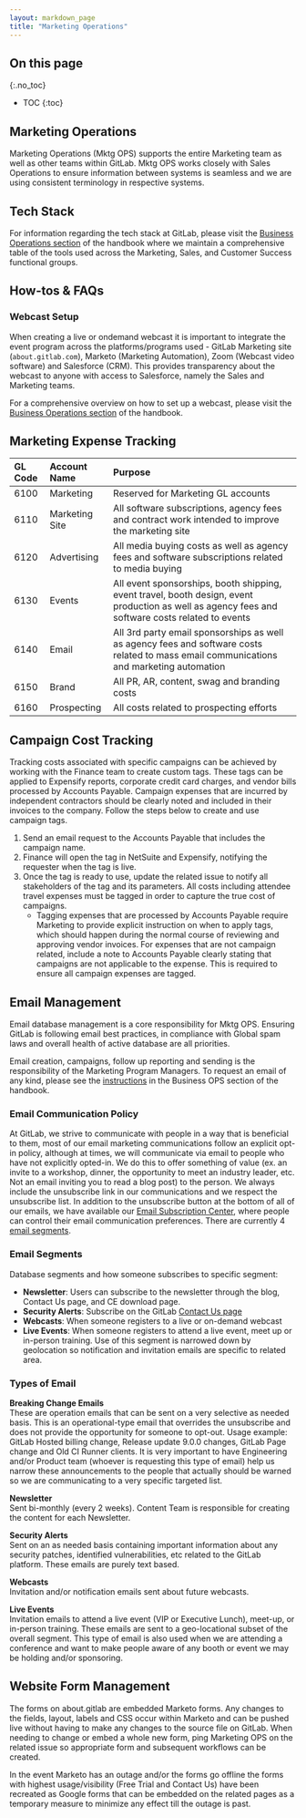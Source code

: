 ```yaml
---
layout: markdown_page
title: "Marketing Operations"
---
```



## On this page
{:.no_toc}

- TOC
{:toc}

## Marketing Operations

Marketing Operations (Mktg OPS) supports the entire Marketing team as well as other teams within GitLab. Mktg OPS works closely with Sales Operations to ensure information between systems is seamless and we are using consistent terminology in respective systems. 	


## Tech Stack  

For information regarding the tech stack at GitLab, please visit the [Business Operations section](https://github.com/daijapan/test/tree/master/business-ops#tech-stack/index.html.md) of the handbook where we maintain a comprehensive table of the tools used across the Marketing, Sales, and Customer Success functional groups.  

## How-tos & FAQs

### Webcast Setup   
When creating a live or ondemand webcast it is important to integrate the event program across the platforms/programs used - GitLab Marketing site (`about.gitlab.com`), Marketo (Marketing Automation), Zoom (Webcast video software) and Salesforce (CRM). This provides transparency about the webcast to anyone with access to Salesforce, namely the Sales and Marketing teams.  

For a comprehensive overview on how to set up a webcast, please visit the [Business Operations section](https://github.com/daijapan/test/tree/master/business-ops#Webinars) of the handbook.  
 
## Marketing Expense Tracking

| GL Code | Account Name | Purpose |
| :--- | :--- | :--- |
| 6100 | Marketing|Reserved for Marketing GL accounts|
| 6110 | Marketing Site|All software subscriptions, agency fees and contract work intended to improve the marketing site |
| 6120 | Advertising|All media buying costs as well as agency fees and software subscriptions related to media buying |
| 6130 | Events|All event sponsorships, booth shipping, event travel, booth design, event production as well as agency fees and software costs related to events |
| 6140 | Email|All 3rd party email sponsorships as well as agency fees and software costs related to mass email communications and marketing automation |
| 6150 | Brand|All PR, AR, content, swag and branding costs |
| 6160 | Prospecting|All costs related to prospecting efforts |

## Campaign Cost Tracking
Tracking costs associated with specific campaigns can be achieved by working with the Finance team to create custom tags. These tags can be applied to Expensify reports, corporate credit card charges, and vendor bills processed by Accounts Payable. Campaign expenses that are incurred by independent contractors should be clearly noted and included in their invoices to the company. Follow the steps below to create and use campaign tags.

1. Send an email request to the Accounts Payable that includes the campaign name.
2. Finance will open the tag in NetSuite and Expensify, notifying the requester when the tag is live.
3. Once the tag is ready to use, update the related issue to notify all stakeholders of the tag and its parameters. All costs including attendee travel expenses must be tagged in order to capture the true cost of campaigns. 
    * Tagging expenses that are processed by Accounts Payable require Marketing to provide explicit instruction on when to apply tags, which should happen during the normal course of reviewing and approving vendor invoices. For expenses that are not campaign related, include a note to Accounts Payable clearly stating that campaigns are not applicable to the expense. This is required to ensure all campaign expenses are tagged.


## Email Management

Email database management is a core responsibility for Mktg OPS. Ensuring GitLab is following email best practices, in compliance with Global spam laws and overall health of active database are all priorities.   

Email creation, campaigns, follow up reporting and sending is the responsibility of the Marketing Program Managers. To request an email of any kind, please see the [instructions](https://github.com/daijapan/test/tree/master/business-ops/#requesting-an-email) in the Business OPS section of the handbook. 


### Email Communication Policy  

At GitLab, we strive to communicate with people in a way that is beneficial to them, most of our email marketing communications follow an explicit opt-in policy, although at times, we will communicate via email to people who have not explicitly opted-in. We do this to offer something of value (ex. an invite to a workshop, dinner, the opportunity to meet an industry leader, etc. Not an email inviting you to read a blog post) to the person. We always include the unsubscribe link in our communications and we respect the unsubscribe list. In addition to the unsubscribe button at the bottom of all of our emails, we  have available our [Email Subscription Center](https://page.gitlab.com/SubscriptionCenter.html.md), where people can control their email communication preferences. There are currently 4 [email segments](https://github.com/daijapan/test/tree/master/marketing/marketing-sales-development/marketing-operations//#email-segments).

### Email Segments

Database segments and how someone subscribes to specific segment:  

- **Newsletter**: Users can subscribe to the newsletter through the blog, Contact Us page, and CE download page.
- **Security Alerts**: Subscribe on the GitLab [Contact Us page](/contact/)
- **Webcasts**: When someone registers to a live or on-demand webcast
- **Live Events**: When someone registers to attend a live event, meet up or in-person training. Use of this segment is narrowed down by geolocation so notification and invitation emails are specific to related area.  

### Types of Email

**Breaking Change Emails**  
These are operation emails that can be sent on a very selective as needed basis. This is an operational-type email that overrides the unsubscribe and does not provide the opportunity for someone to opt-out. Usage example: GitLab Hosted billing change, Release update 9.0.0 changes, GitLab Page change and Old CI Runner clients.
It is very important to have Engineering and/or Product team (whoever is requesting this type of email) help us narrow these announcements to the people that actually should be warned so we are communicating to a very specific targeted list.

**Newsletter**  
Sent bi-monthly (every 2 weeks). Content Team is responsible for creating the content for each Newsletter.  

**Security Alerts**  
Sent on an as needed basis containing important information about any security patches, identified vulnerabilities, etc related to the GitLab platform. These emails are purely text based.

**Webcasts**   
Invitation and/or notification emails sent about future webcasts.   

**Live Events**   
Invitation emails to attend a live event (VIP or Executive Lunch), meet-up, or in-person training. These emails are sent to a geo-locational subset of the overall segment. This type of email is also used when we are attending a conference and want to make people aware of any booth or event we may be holding and/or sponsoring.


## Website Form Management   

The forms on about.gitlab are embedded Marketo forms. Any changes to the fields, layout, labels and CSS occur within Marketo and can be pushed live without having to make any changes to the source file on GitLab. When needing to change or embed a whole new form, ping Marketing OPS on the related issue so appropriate form and subsequent workflows can be created.   

In the event Marketo has an outage and/or the forms go offline the forms with highest usage/visibility (Free Trial and Contact Us) have been recreated as Google forms that can be embedded on the related pages as a temporary measure to minimize any effect till the outage is past.

